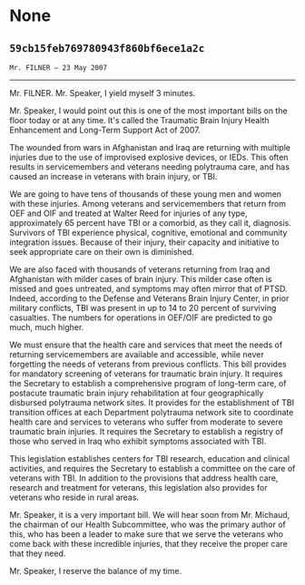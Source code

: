 # None
## `59cb15feb769780943f860bf6ece1a2c`
`Mr. FILNER — 23 May 2007`

---


Mr. FILNER. Mr. Speaker, I yield myself 3 minutes.

Mr. Speaker, I would point out this is one of the most important 
bills on the floor today or at any time. It's called the Traumatic 
Brain Injury Health Enhancement and Long-Term Support Act of 2007.

The wounded from wars in Afghanistan and Iraq are returning with 
multiple injuries due to the use of improvised explosive devices, or 
IEDs. This often results in servicemembers and veterans needing 
polytrauma care, and has caused an increase in veterans with brain 
injury, or TBI.

We are going to have tens of thousands of these young men and women 
with these injuries. Among veterans and servicemembers that return from 
OEF and OIF and treated at Walter Reed for injuries of any type, 
approximately 65 percent have TBI or a comorbid, as they call it, 
diagnosis. Survivors of TBI experience physical, cognitive, emotional 
and community integration issues. Because of their injury, their 
capacity and initiative to seek appropriate care on their own is 
diminished.

We are also faced with thousands of veterans returning from Iraq and 
Afghanistan with milder cases of brain injury. This milder case often 
is missed and goes untreated, and symptoms may often mirror that of 
PTSD. Indeed, according to the Defense and Veterans Brain Injury 
Center, in prior military conflicts, TBI was present in up to 14 to 20 
percent of surviving casualties. The numbers for operations in OEF/OIF 
are predicted to go much, much higher.

We must ensure that the health care and services that meet the needs 
of returning servicemembers are available and accessible, while never 
forgetting the needs of veterans from previous conflicts. This bill 
provides for mandatory screening of veterans for traumatic brain 
injury. It requires the Secretary to establish a comprehensive program 
of long-term care, of postacute traumatic brain injury rehabilitation 
at four geographically disbursed polytrauma network sites. It provides 
for the establishment of TBI transition offices at each Department 
polytrauma network site to coordinate health care and services to 
veterans who suffer from moderate to severe traumatic brain injuries. 
It requires the Secretary to establish a registry of those who served 
in Iraq who exhibit symptoms associated with TBI.

This legislation establishes centers for TBI research, education and 
clinical activities, and requires the Secretary to establish a 
committee on the care of veterans with TBI. In addition to the 
provisions that address health care, research and treatment for 
veterans, this legislation also provides for veterans who reside in 
rural areas.

Mr. Speaker, it is a very important bill. We will hear soon from Mr. 
Michaud, the chairman of our Health Subcommittee, who was the primary 
author of this, who has been a leader to make sure that we serve the 
veterans who come back with these incredible injuries, that they 
receive the proper care that they need.

Mr. Speaker, I reserve the balance of my time.